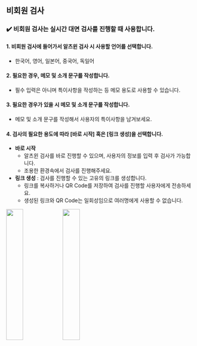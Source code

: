 ## 비회원 검사  
### :heavy_check_mark: 비회원 검사는 실시간 대면 검사를 진행할 때 사용합니다.  
#### 1. 비회원 검사에 들어가서 알츠윈 검사 시 사용할 언어를 선택합니다.  
- 한국어, 영어, 일본어, 중국어, 독일어 
#### 2. 필요한 경우, 메모 및 소개 문구를 작성합니다.  
- 필수 입력은 아니며 특이사항을 작성하는 등 메모 용도로 사용할 수 있습니다. 
#### 3. 필요한 경우가 있을 시 메모 및 소개 문구를 작성합니다.  
- 메모 및 소개 문구를 작성해서 사용자의 특이사항을 남겨보세요. 
#### 4. 검사의 필요한 용도에 따라 [바로 시작] 혹은 [링크 생성]을 선택합니다.
- **바로 시작**
    - 알츠윈 검사를 바로 진행할 수 있으며, 사용자의 정보를 입력 후 검사가 가능합니다.
    - 조용한 환경속에서 검사를 진행해주세요. 
- **링크 생성** : 검사를 진행할 수 있는 고유의 링크를 생성합니다.
    - 링크를 복사하거나 QR Code를 저장하여 검사를 진행할 사용자에게 전송하세요.
    - 생성된 링크와 QR Code는 일회성임으로 여러명에게 사용할 수 없습니다. 

<img src="https://github.com/spostudio/alzwin_docs/assets/138735314/1e4dbaea-90ac-44e5-8385-f49b180985c9.png" width="30%" height="30%"/><img src="https://github.com/spostudio/alzwin_docs/assets/138735314/a151623c-52d6-4cc8-ace4-0f4815a6d2c2" width="30%" height="30%"/>  
